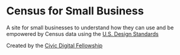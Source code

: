 <h1>Census for Small Business</h1>
<p>A site for small businesses to understand how they can use and be empowered by Census data using the <a href="https://gist.github.com/PurpleBooth/109311bb0361f32d87a2">U.S. Design Standards</a></p>

<p>Created by the <a href="https://blog.codingitforward.com/introducing-the-2017-civic-digital-fellows-60970e35391">Civic Digital Fellowship</a></p>



